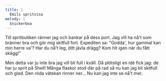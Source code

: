 ```yaml
---
title: |
  Emils spritvisa
melody: |
  Snickerboa
---
```

Till spritbutiken ränner jag 
och bankar på dess port. 
Jag vill ha nå't som bränner bra 
och gör mig skitfull fort. 
Expediten sa: "Godda', 
hur gammal kan min herre va'? 
Har du nå't leg, ditt jävla drägg? 
Kom hit igen när du fått skägg!" 

Men detta var ju inte bra 
jag vill bli full i kväll. 
Då plötsligt en idé fick jag: 
de har ju sprit på Shell! 
Många flaskor stod där på rad 
så nu kan jag bli skitfull och glad. 
Den röda vätskan rinner ner... 
Nu kan jag inte se nå't mer.
